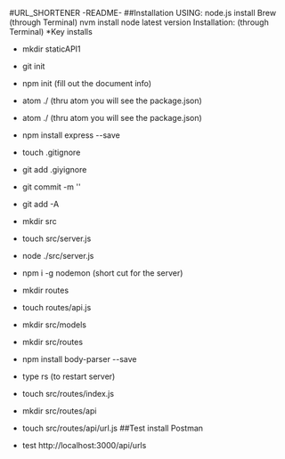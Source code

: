 #URL_SHORTENER -README-
##Installation
USING: node.js
install Brew (through Terminal)
nvm install node latest version
Installation: (through Terminal) *Key installs 
- mkdir staticAPI1
- git init
- npm init (fill out the document info)
- atom ./ (thru atom you will see the package.json)

- atom ./ (thru atom you will see the package.json)
- npm install express --save
- touch .gitignore
- git add .giyignore
- git commit -m ''
- git add -A

- mkdir src
- touch src/server.js
- node ./src/server.js
- npm i -g nodemon (short cut for the server)
- mkdir routes
- touch routes/api.js
- mkdir src/models

- mkdir src/routes
- npm install body-parser --save
- type rs (to restart server)


- touch src/routes/index.js

- mkdir src/routes/api

- touch src/routes/api/url.js
##Test
install Postman
- test http://localhost:3000/api/urls

